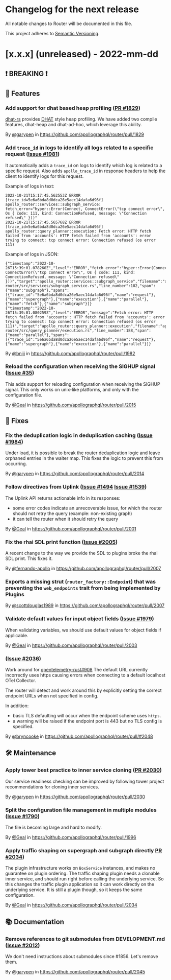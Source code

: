 # Changelog for the next release

All notable changes to Router will be documented in this file.

This project adheres to [Semantic Versioning](https://semver.org/spec/v2.0.0.html).

<!-- <THIS IS AN EXAMPLE, DO NOT REMOVE>

# [x.x.x] (unreleased) - 2022-mm-dd
> Important: X breaking changes below, indicated by **❗ BREAKING ❗**
## ❗ BREAKING ❗
## 🚀 Features
## 🐛 Fixes
## 🛠 Maintenance
## 📚 Documentation

## Example section entry format

### Headline ([Issue #ISSUE_NUMBER](https://github.com/apollographql/router/issues/ISSUE_NUMBER))

Description! And a link to a [reference](http://url)

By [@USERNAME](https://github.com/USERNAME) in https://github.com/apollographql/router/pull/PULL_NUMBER
-->

# [x.x.x] (unreleased) - 2022-mm-dd

## ❗ BREAKING ❗
## 🚀 Features

### Add support for dhat based heap profiling ([PR #1829](https://github.com/apollographql/router/pull/1829))

[dhat-rs](https://github.com/nnethercote/dhat-rs) provides [DHAT](https://www.valgrind.org/docs/manual/dh-manual.html) style heap profiling. We have added two compile features, dhat-heap and dhat-ad-hoc, which leverage this ability.

By [@garypen](https://github.com/garypen) in https://github.com/apollographql/router/pull/1829

### Add `trace_id` in logs to identify all logs related to a specific request ([Issue #1981](https://github.com/apollographql/router/issues/1981))

It automatically adds a `trace_id` on logs to identify which log is related to a specific request. Also adds `apollo_trace_id` in response headers to help the client to identify logs for this request.

Example of logs in text:

```logs
2022-10-21T15:17:45.562553Z ERROR [trace_id=5e6a6bda8d0dca26e5aec14dafa6d96f] apollo_router::services::subgraph_service: fetch_error="hyper::Error(Connect, ConnectError(\"tcp connect error\", Os { code: 111, kind: ConnectionRefused, message: \"Connection refused\" }))"
2022-10-21T15:17:45.565768Z ERROR [trace_id=5e6a6bda8d0dca26e5aec14dafa6d96f] apollo_router::query_planner::execution: Fetch error: HTTP fetch failed from 'accounts': HTTP fetch failed from 'accounts': error trying to connect: tcp connect error: Connection refused (os error 111)
```

Example of logs in JSON:

```logs
{"timestamp":"2022-10-26T15:39:01.078260Z","level":"ERROR","fetch_error":"hyper::Error(Connect, ConnectError(\"tcp connect error\", Os { code: 111, kind: ConnectionRefused, message: \"Connection refused\" }))","target":"apollo_router::services::subgraph_service","filename":"apollo-router/src/services/subgraph_service.rs","line_number":182,"span":{"name":"subgraph"},"spans":[{"trace_id":"5e6a6bda8d0dca26e5aec14dafa6d96f","name":"request"},{"name":"supergraph"},{"name":"execution"},{"name":"parallel"},{"name":"fetch"},{"name":"subgraph"}]}
{"timestamp":"2022-10-26T15:39:01.080259Z","level":"ERROR","message":"Fetch error: HTTP fetch failed from 'accounts': HTTP fetch failed from 'accounts': error trying to connect: tcp connect error: Connection refused (os error 111)","target":"apollo_router::query_planner::execution","filename":"apollo-router/src/query_planner/execution.rs","line_number":188,"span":{"name":"parallel"},"spans":[{"trace_id":"5e6a6bda8d0dca26e5aec14dafa6d96f","name":"request"},{"name":"supergraph"},{"name":"execution"},{"name":"parallel"}]}
```

By [@bnjjj](https://github.com/bnjjj) in https://github.com/apollographql/router/pull/1982

### Reload the configuration when receiving the SIGHUP signal ([Issue #35](https://github.com/apollographql/router/issues/35))

This adds support for reloading configuration when receiving the SIGHUP signal. This only works on unix-like platforms,
and only with the configuration file.

By [@Geal](https://github.com/Geal) in https://github.com/apollographql/router/pull/2015

## 🐛 Fixes

### Fix the deduplication logic in deduplication caching ([Issue #1984](https://github.com/apollographql/router/issues/1984))

Under load, it is possible to break the router deduplication logic and leave orphaned entries in the waiter map. This fixes the logic to prevent this from occurring.

By [@garypen](https://github.com/garypen) in https://github.com/apollographql/router/pull/2014

### Follow directives from Uplink ([Issue #1494](https://github.com/apollographql/router/issues/1494) [Issue #1539](https://github.com/apollographql/router/issues/1539))

The Uplink API returns actionable info in its responses:
- some error codes indicate an unrecoverable issue, for which the router should not retry the query (example: non-existing graph)
- it can tell the router when it should retry the query

By [@Geal](https://github.com/Geal) in https://github.com/apollographql/router/pull/2001

### Fix the rhai SDL print function ([Issue #2005](https://github.com/apollographql/router/issues/2005))

A recent change to the way we provide the SDL to plugins broke the rhai SDL print. This fixes it.

By [@fernando-apollo](https://github.com/fernando-apollo) in https://github.com/apollographql/router/pull/2007

### Exports a missing strut (`router_factory::Endpoint`) that was preventing the `web_endpoints` trait from being implemented by Plugins

By [@scottdouglas1989](https://github.com/scottdouglas1989) in https://github.com/apollographql/router/pull/2007

### Validate default values for input object fields ([Issue #1979](https://github.com/apollographql/router/issues/1979))

When validating variables, we should use default values for object fields if applicable.

By [@Geal](https://github.com/Geal) in https://github.com/apollographql/router/pull/2003

###  ([Issue #2036](https://github.com/apollographql/router/issues/2036))

Work around for [opentelemetry-rust#908](https://github.com/open-telemetry/opentelemetry-rust/issues/908)
The default URL currently incorrectly uses https causing errors when connecting to a default localhost OTel Collector.

The router will detect and work around this by explicitly setting the correct endpoint URLs when not specified in config.

In addition: 
* basic TLS defaulting will occur when the endpoint scheme uses `https`.
* a warning will be raised if the endpoint port is 443 but no TLS config is specified.

By [@bryncooke](https://github.com/bryncooke) in https://github.com/apollographql/router/pull/#2048

## 🛠 Maintenance

### Apply tower best practice to inner service cloning ([PR #2030](https://github.com/apollographql/router/pull/2030))

Our service readiness checking can be improved by following tower project recommendations for cloning inner services.

By [@garypen](https://github.com/garypen) in https://github.com/apollographql/router/pull/2030

### Split the configuration file management in multiple modules ([Issue #1790](https://github.com/apollographql/router/issues/1790))

The file is becoming large and hard to modify.

By [@Geal](https://github.com/Geal) in https://github.com/apollographql/router/pull/1996

### Apply traffic shaping on supergraph and subgraph directly [PR #2034](https://github.com/apollographql/router/issues/2034))

The plugin infrastructure works on `BoxService` instances, and makes no guarantee on plugin ordering.
The traffic shaping plugin needs a clonable inner service, and should run right before calling
the underlying service. So this changes the traffic plugin application so it can work directly
on the underlying service. It is still a plugin though, so it keeps the same configuration.

By [@Geal](https://github.com/Geal) in https://github.com/apollographql/router/pull/2034

## 📚 Documentation

### Remove references to git submodules from DEVELOPMENT.md ([Issue #2012](https://github.com/apollographql/router/issues/2012))

We don't need instructions about submodules since #1856. Let's remove them.

By [@garypen](https://github.com/garypen) in https://github.com/apollographql/router/pull/2045

